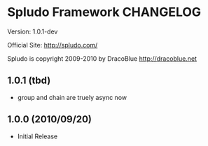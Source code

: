 Spludo Framework CHANGELOG
=======================

Version: 1.0.1-dev

Official Site: <http://spludo.com/>

Spludo is copyright 2009-2010 by DracoBlue <http://dracoblue.net>


## 1.0.1 (tbd)

* group and chain are truely async now


## 1.0.0 (2010/09/20)

* Initial Release


